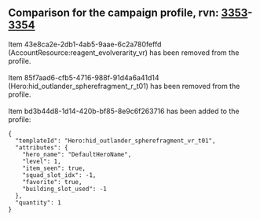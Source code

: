 ## Comparison for the campaign profile, rvn: [3353](https://github.com/PRO100KatYT/FortniteProfileRevisions/tree/main/profiles/campaign/3353%20campaign.json)-[3354](https://github.com/PRO100KatYT/FortniteProfileRevisions/tree/main/profiles/campaign/3354%20campaign.json)

Item 43e8ca2e-2db1-4ab5-9aae-6c2a780feffd (AccountResource:reagent_evolverarity_vr) has been removed from the profile.
<br><br>
Item 85f7aad6-cfb5-4716-988f-91d4a6a41d14 (Hero:hid_outlander_spherefragment_r_t01) has been removed from the profile.
<br><br>
Item bd3b44d8-1d14-420b-bf85-8e9c6f263716 has been added to the profile:

```
{
  "templateId": "Hero:hid_outlander_spherefragment_vr_t01",
  "attributes": {
    "hero_name": "DefaultHeroName",
    "level": 1,
    "item_seen": true,
    "squad_slot_idx": -1,
    "favorite": true,
    "building_slot_used": -1
  },
  "quantity": 1
}
```

<br><br>
